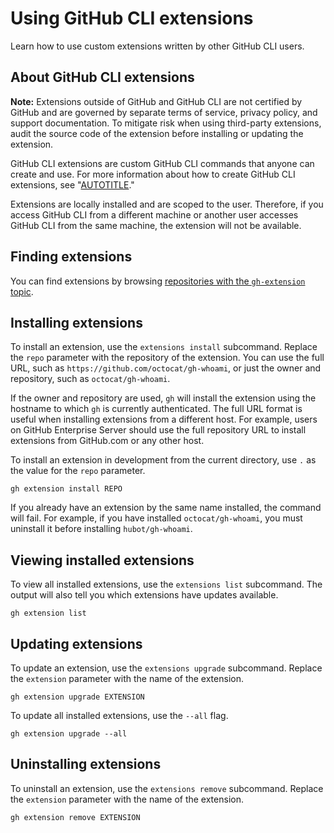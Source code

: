 # Using GitHub CLI extensions

Learn how to use custom extensions written by other GitHub CLI users.

## About GitHub CLI extensions

<div class="ghd-spotlight ghd-spotlight-note border rounded-1 my-3 p-3 f5 color-border-accent-emphasis color-bg-accent">

**Note:** Extensions outside of GitHub and GitHub CLI are not certified by GitHub and are governed by separate terms of service, privacy policy, and support documentation. To mitigate risk when using third-party extensions, audit the source code of the extension before installing or updating the extension.

</div>

GitHub CLI extensions are custom GitHub CLI commands that anyone can create and use. For more information about how to create GitHub CLI extensions, see "[AUTOTITLE](/github-cli/github-cli/creating-github-cli-extensions)."

Extensions are locally installed and are scoped to the user. Therefore, if you access GitHub CLI from a different machine or another user accesses GitHub CLI from the same machine, the extension will not be available.

## Finding extensions

You can find extensions by browsing [repositories with the `gh-extension` topic](https://github.com/topics/gh-extension).

## Installing extensions

To install an extension, use the `extensions install` subcommand. Replace the `repo` parameter with the repository of the extension. You can use the full URL, such as `https://github.com/octocat/gh-whoami`, or just the owner and repository, such as `octocat/gh-whoami`.

If the owner and repository are used, `gh` will install the extension using the hostname to which `gh` is currently authenticated. The full URL format is useful when installing extensions from a different host. For example, users on GitHub Enterprise Server should use the full repository URL to install extensions from GitHub.com or any other host.

To install an extension in development from the current directory, use `.` as the value for the `repo` parameter.

```shell
gh extension install REPO
```

If you already have an extension by the same name installed, the command will fail. For example, if you have installed `octocat/gh-whoami`, you must uninstall it before installing `hubot/gh-whoami`.

## Viewing installed extensions

To view all installed extensions, use the `extensions list` subcommand. The output will also tell you which extensions have updates available.

```shell
gh extension list
```

## Updating extensions

To update an extension, use the `extensions upgrade` subcommand. Replace the `extension` parameter with the name of the extension.

```shell
gh extension upgrade EXTENSION
```

To update all installed extensions, use the `--all` flag.

```shell
gh extension upgrade --all
```

## Uninstalling extensions

To uninstall an extension, use the `extensions remove` subcommand. Replace the `extension` parameter with the name of the extension.

```shell
gh extension remove EXTENSION
```
